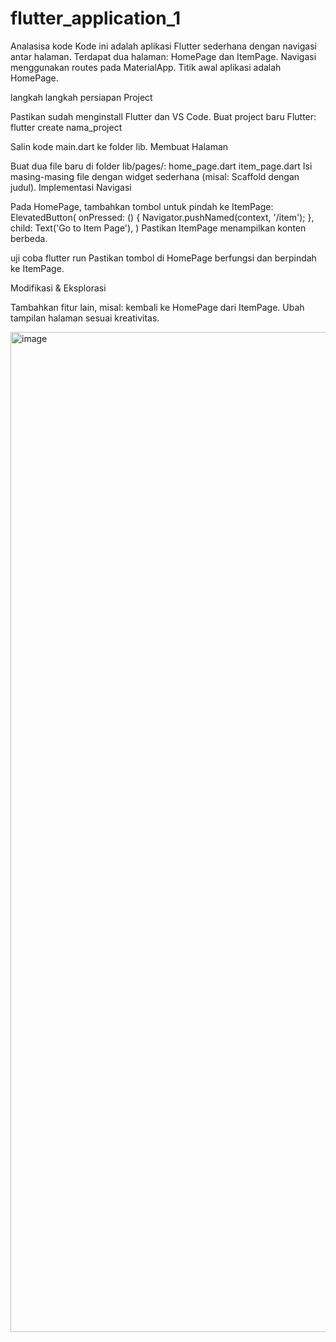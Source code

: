 # flutter_application_1
Analasisa kode 
Kode ini adalah aplikasi Flutter sederhana dengan navigasi antar halaman.
Terdapat dua halaman: HomePage dan ItemPage.
Navigasi menggunakan routes pada MaterialApp.
Titik awal aplikasi adalah HomePage.

langkah langkah 
persiapan Project

Pastikan sudah menginstall Flutter dan VS Code.
Buat project baru Flutter:
flutter create nama_project

Salin kode main.dart ke folder lib.
Membuat Halaman

Buat dua file baru di folder lib/pages/:
home_page.dart
item_page.dart
Isi masing-masing file dengan widget sederhana (misal: Scaffold dengan judul).
Implementasi Navigasi

Pada HomePage, tambahkan tombol untuk pindah ke ItemPage:
ElevatedButton(
  onPressed: () {
    Navigator.pushNamed(context, '/item');
  },
  child: Text('Go to Item Page'),
)
Pastikan ItemPage menampilkan konten berbeda.

uji coba 
flutter run
Pastikan tombol di HomePage berfungsi dan berpindah ke ItemPage.

Modifikasi & Eksplorasi

Tambahkan fitur lain, misal: kembali ke HomePage dari ItemPage.
Ubah tampilan halaman sesuai kreativitas.


<img width="720" height="1600" alt="image" src="https://github.com/user-attachments/assets/068e98e6-06c0-4cb2-a9ed-1c6f696f172b" />
